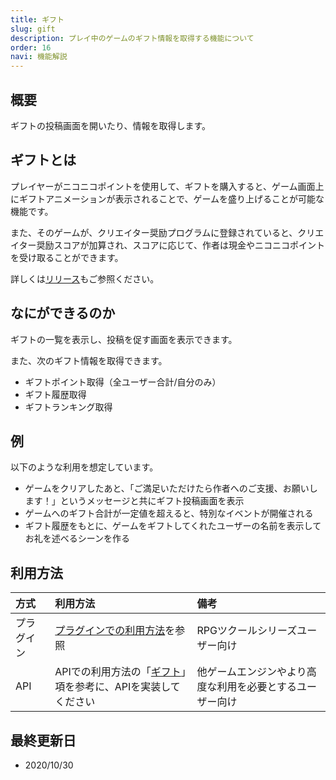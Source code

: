 ```yaml
---
title: ギフト
slug: gift
description: プレイ中のゲームのギフト情報を取得する機能について
order: 16
navi: 機能解説
---
```

    
## 概要
ギフトの投稿画面を開いたり、情報を取得します。

## ギフトとは

プレイヤーがニコニコポイントを使用して、ギフトを購入すると、ゲーム画面上にギフトアニメーションが表示されることで、ゲームを盛り上げることが可能な機能です。

また、そのゲームが、クリエイター奨励プログラムに登録されていると、クリエイター奨励スコアが加算され、スコアに応じて、作者は現金やニコニコポイントを受け取ることができます。

詳しくは[リリース](https://ch.nicovideo.jp/indies-game/blomaga/ar1930287)もご参照ください。

## なにができるのか

ギフトの一覧を表示し、投稿を促す画面を表示できます。

また、次のギフト情報を取得できます。
 - ギフトポイント取得（全ユーザー合計/自分のみ）
 - ギフト履歴取得
 - ギフトランキング取得

    
## 例
以下のような利用を想定しています。
 - ゲームをクリアしたあと、「ご満足いただけたら作者へのご支援、お願いします！」というメッセージと共にギフト投稿画面を表示
 - ゲームへのギフト合計が一定値を超えると、特別なイベントが開催される
 - ギフト履歴をもとに、ゲームをギフトしてくれたユーザーの名前を表示してお礼を述べるシーンを作る

## 利用方法

方式|利用方法|備考
:---|:---|:---
プラグイン|[プラグインでの利用方法](/plugins)を参照|RPGツクールシリーズユーザー向け
API|APIでの利用方法の「[ギフト](/apis/gift)」項を参考に、APIを実装してください|他ゲームエンジンやより高度な利用を必要とするユーザー向け

## 最終更新日
 - 2020/10/30
